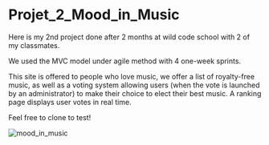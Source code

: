 # Projet_2_Mood_in_Music

Here is my 2nd project done after 2 months at wild code school with 2 of my classmates.

We used the MVC model under agile method with 4 one-week sprints.

This site is offered to people who love music, we offer a list of royalty-free music, as well as a voting system allowing users (when the vote is launched by an administrator) to make their choice to elect their best music. A ranking page displays user votes in real time.

Feel free to clone to test!

![mood_in_music](https://user-images.githubusercontent.com/76404051/167297560-2e90f41f-06bf-4a78-a2b6-3d7064c31d71.png)
